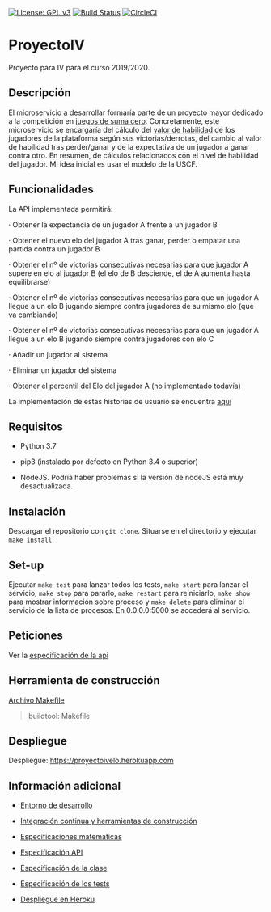 [![License: GPL v3](https://img.shields.io/badge/License-GPLv3-blue.svg)](https://www.gnu.org/licenses/gpl-3.0) [![Build Status](https://travis-ci.org/davidluque1/ProyectoIV.svg?branch=master)](https://travis-ci.org/davidluque1/ProyectoIV) [![CircleCI](https://circleci.com/gh/davidluque1/ProyectoIV.svg?style=svg)](https://circleci.com/gh/davidluque1/ProyectoIV.svg?style=svg)

# ProyectoIV

Proyecto para IV para el curso 2019/2020.


## Descripción

El microservicio a desarrollar formaría parte de un proyecto mayor dedicado a la competición en [juegos de suma cero](https://en.wikipedia.org/wiki/Zero-sum_game). Concretamente, este microservicio se encargaría del cálculo del [valor de habilidad](https://en.wikipedia.org/wiki/Elo_rating_system) de los jugadores de la plataforma según sus victorias/derrotas, del cambio al valor de habilidad tras perder/ganar y de la expectativa de un jugador a ganar contra otro. En resumen, de cálculos relacionados con el nivel de habilidad del jugador. Mi idea inicial es usar el modelo de la USCF.

## Funcionalidades

La API implementada permitirá:

· Obtener la expectancia de un jugador A frente a un jugador B

· Obtener el nuevo elo del jugador A tras ganar, perder o empatar una partida contra un jugador B

· Obtener el nº de victorias consecutivas necesarias para que jugador A supere en elo al jugador B (el elo de B desciende, el de A aumenta hasta equilibrarse)

· Obtener el nº de victorias consecutivas necesarias para que un jugador A llegue a un elo B jugando siempre contra jugadores de su mismo elo (que va cambiando)

· Obtener el nº de victorias consecutivas necesarias para que un jugador A llegue a un elo B jugando siempre contra jugadores con elo C

· Añadir un jugador al sistema

· Eliminar un jugador del sistema

· Obtener el percentil del Elo del jugador A (no implementado todavía)

La implementación de estas historias de usuario se encuentra [aquí](https://github.com/davidluque1/ProyectoIV/blob/master/docs/especificacion_api.md)


## Requisitos

* Python 3.7 

* pip3 (instalado por defecto en Python 3.4 o superior)

* NodeJS. Podría haber problemas si la versión de nodeJS está muy desactualizada.

## Instalación

Descargar el repositorio con `git clone`. Situarse en el directorio y ejecutar `make install`. 

## Set-up

Ejecutar `make test` para lanzar todos los tests, `make start` para lanzar el servicio, `make stop` para pararlo, `make restart` para reiniciarlo, `make show` para mostrar información sobre proceso y `make delete` para eliminar el servicio de la lista de procesos. En 0.0.0.0:5000 se accederá al servicio.

## Peticiones

Ver la [especificación de la api](https://github.com/davidluque1/ProyectoIV/blob/master/docs/especificacion_api.md)


## Herramienta de construcción

[Archivo Makefile](https://github.com/davidluque1/ProyectoIV/blob/master/Makefile) 

> buildtool: Makefile


## Despliegue

Despliegue: https://proyectoivelo.herokuapp.com


## Información adicional

* [Entorno de desarrollo](https://github.com/davidluque1/ProyectoIV/blob/master/docs/entorno.md)

* [Integración continua y herramientas de construcción](https://github.com/davidluque1/ProyectoIV/blob/master/docs/ci_herramientas_construccion.md)

* [Especificaciones matemáticas](https://github.com/davidluque1/ProyectoIV/blob/master/docs/especificaciones_matematicas.md)

* [Especificación API](https://github.com/davidluque1/ProyectoIV/blob/master/docs/especificacion_api.md)

* [Especificación de la clase](https://github.com/davidluque1/ProyectoIV/blob/master/docs/especificaciones_clase.md)

* [Especificación de los tests](https://github.com/davidluque1/ProyectoIV/blob/master/docs/especificaciones_tests.md)

* [Despliegue en Heroku](https://github.com/davidluque1/ProyectoIV/blob/master/docs/despliegue_heroku.md)





